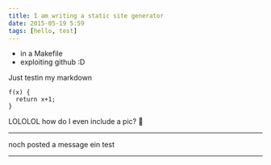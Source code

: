 ```yaml
---
title: I am writing a static site generator
date: 2015-05-19 5:59
tags: [hello, test]
---
```


- in a Makefile
- exploiting github :D

Just testin my markdown

    f(x) {
      return x+1;
    }

LOLOLOL how do I even include a pic?
🎂

____
noch posted a message ein test
____

